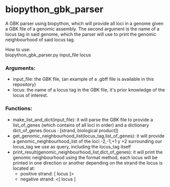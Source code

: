 # biopython_gbk_parser
A GBK parser using biopython, which will provide all loci in a genome given a GBK file of a genomic assembly. The second argument is the name of a locus tag in said genome, which the parser will use to print the genomic neighbourhood of said locus tag.

How to use:\
biopython_gbk_parser.py  input_file  locus

### Arguments:
- input_file: the GBK file, (an example of a .gbff file is available in this repository)
- locus: the name of a locus tag in the GBK file, it's prior knowledge of the locus of interest.
  
 
### Functions:
  - make_list_and_dict(input_file): it will parse the GBK file to provide a list_of_genes (which contains of all loci in order) and a dictionary dict_of_genes (locus : [strand, biological product])
  - get_genomic_neighbourhood_list(locus_tag,list_of_genes): it will provide a genomic_neighbourhood_list of the loci -2,-1,+1 y +2 surrounding our locus_tag we use as query, including the locus_tag itself
  - print_result(genomic_neighbourhood_list,dict_of_genes): it will print the genomic neighbourhood using the format method, each locus will be printed in one direction or another depending on the strand the locus is located at:
    - positive strand: [ locus ]>
    - negative strand: <[ locus ]
